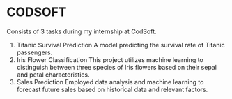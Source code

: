 # CODSOFT
Consists of 3 tasks during my internship at CodSoft.

1. Titanic Survival Prediction
        A model predicting the survival rate of Titanic passengers.
3. Iris Flower Classification
        This project utilizes machine learning to distinguish between three species of Iris flowers based on their sepal and petal characteristics.
5. Sales Prediction
        Employed data analysis and machine learning to forecast future sales based on historical data and relevant factors.
